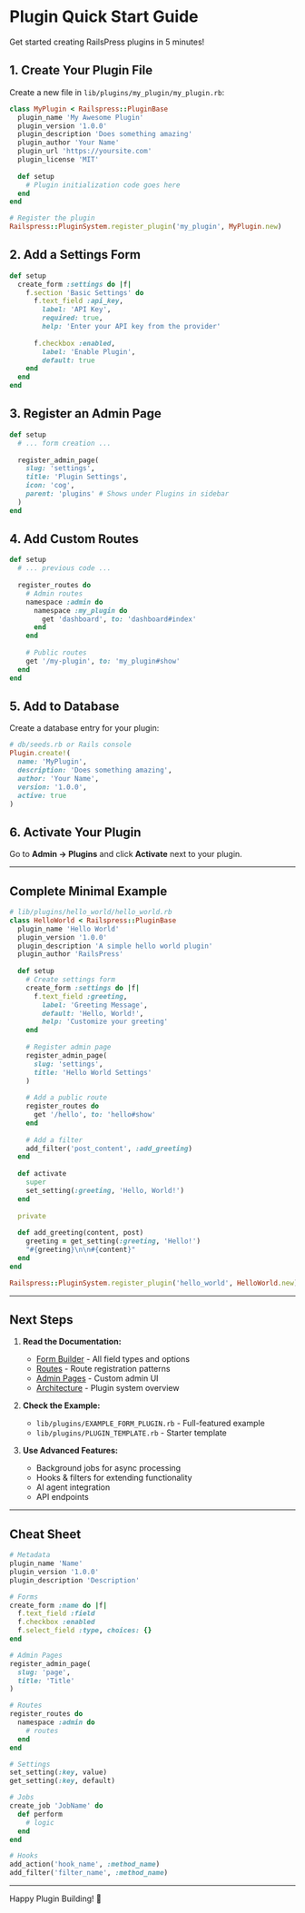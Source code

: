 # Plugin Quick Start Guide

Get started creating RailsPress plugins in 5 minutes!

## 1. Create Your Plugin File

Create a new file in `lib/plugins/my_plugin/my_plugin.rb`:

```ruby
class MyPlugin < Railspress::PluginBase
  plugin_name 'My Awesome Plugin'
  plugin_version '1.0.0'
  plugin_description 'Does something amazing'
  plugin_author 'Your Name'
  plugin_url 'https://yoursite.com'
  plugin_license 'MIT'
  
  def setup
    # Plugin initialization code goes here
  end
end

# Register the plugin
Railspress::PluginSystem.register_plugin('my_plugin', MyPlugin.new)
```

## 2. Add a Settings Form

```ruby
def setup
  create_form :settings do |f|
    f.section 'Basic Settings' do
      f.text_field :api_key, 
        label: 'API Key',
        required: true,
        help: 'Enter your API key from the provider'
      
      f.checkbox :enabled,
        label: 'Enable Plugin',
        default: true
    end
  end
end
```

## 3. Register an Admin Page

```ruby
def setup
  # ... form creation ...
  
  register_admin_page(
    slug: 'settings',
    title: 'Plugin Settings',
    icon: 'cog',
    parent: 'plugins' # Shows under Plugins in sidebar
  )
end
```

## 4. Add Custom Routes

```ruby
def setup
  # ... previous code ...
  
  register_routes do
    # Admin routes
    namespace :admin do
      namespace :my_plugin do
        get 'dashboard', to: 'dashboard#index'
      end
    end
    
    # Public routes
    get '/my-plugin', to: 'my_plugin#show'
  end
end
```

## 5. Add to Database

Create a database entry for your plugin:

```ruby
# db/seeds.rb or Rails console
Plugin.create!(
  name: 'MyPlugin',
  description: 'Does something amazing',
  author: 'Your Name',
  version: '1.0.0',
  active: true
)
```

## 6. Activate Your Plugin

Go to **Admin → Plugins** and click **Activate** next to your plugin.

---

## Complete Minimal Example

```ruby
# lib/plugins/hello_world/hello_world.rb
class HelloWorld < Railspress::PluginBase
  plugin_name 'Hello World'
  plugin_version '1.0.0'
  plugin_description 'A simple hello world plugin'
  plugin_author 'RailsPress'
  
  def setup
    # Create settings form
    create_form :settings do |f|
      f.text_field :greeting,
        label: 'Greeting Message',
        default: 'Hello, World!',
        help: 'Customize your greeting'
    end
    
    # Register admin page
    register_admin_page(
      slug: 'settings',
      title: 'Hello World Settings'
    )
    
    # Add a public route
    register_routes do
      get '/hello', to: 'hello#show'
    end
    
    # Add a filter
    add_filter('post_content', :add_greeting)
  end
  
  def activate
    super
    set_setting(:greeting, 'Hello, World!')
  end
  
  private
  
  def add_greeting(content, post)
    greeting = get_setting(:greeting, 'Hello!')
    "#{greeting}\n\n#{content}"
  end
end

Railspress::PluginSystem.register_plugin('hello_world', HelloWorld.new)
```

---

## Next Steps

1. **Read the Documentation:**
   - [Form Builder](FORM_BUILDER.md) - All field types and options
   - [Routes](ROUTES.md) - Route registration patterns
   - [Admin Pages](admin-pages.md) - Custom admin UI
   - [Architecture](architecture.md) - Plugin system overview

2. **Check the Example:**
   - `lib/plugins/EXAMPLE_FORM_PLUGIN.rb` - Full-featured example
   - `lib/plugins/PLUGIN_TEMPLATE.rb` - Starter template

3. **Use Advanced Features:**
   - Background jobs for async processing
   - Hooks & filters for extending functionality
   - AI agent integration
   - API endpoints

---

## Cheat Sheet

```ruby
# Metadata
plugin_name 'Name'
plugin_version '1.0.0'
plugin_description 'Description'

# Forms
create_form :name do |f|
  f.text_field :field
  f.checkbox :enabled
  f.select_field :type, choices: {}
end

# Admin Pages
register_admin_page(
  slug: 'page',
  title: 'Title'
)

# Routes
register_routes do
  namespace :admin do
    # routes
  end
end

# Settings
set_setting(:key, value)
get_setting(:key, default)

# Jobs
create_job 'JobName' do
  def perform
    # logic
  end
end

# Hooks
add_action('hook_name', :method_name)
add_filter('filter_name', :method_name)
```

---

Happy Plugin Building! 🚀





